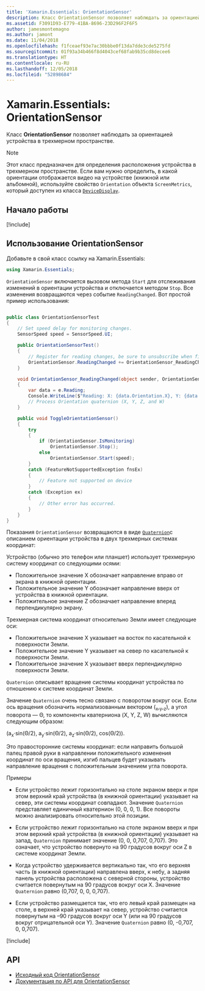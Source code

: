 ```yaml
---
title: 'Xamarin.Essentials: OrientationSensor'
description: Класс OrientationSensor позволяет наблюдать за ориентацией устройства в трехмерном пространстве.
ms.assetid: F3091D93-E779-41BA-8696-23D296F2F6F5
author: jamesmontemagno
ms.author: jamont
ms.date: 11/04/2018
ms.openlocfilehash: f1fceaef93e7ac30bbbe0f13da7dde3cde5275fd
ms.sourcegitcommit: 01f93a34b466f8d4043cef68fab9b35cd8decee6
ms.translationtype: HT
ms.contentlocale: ru-RU
ms.lasthandoff: 12/05/2018
ms.locfileid: "52898684"
---
```

# <a name="xamarinessentials-orientationsensor"></a>Xamarin.Essentials: OrientationSensor

Класс **OrientationSensor** позволяет наблюдать за ориентацией устройства в трехмерном пространстве.

> [!NOTE]
> Этот класс предназначен для определения расположения устройства в трехмерном пространстве. Если вам нужно определить, в какой ориентации отображается видео на устройстве (книжной или альбомной), используйте свойство `Orientation` объекта `ScreenMetrics`, который доступен из класса [`DeviceDisplay`](device-display.md).

## <a name="get-started"></a>Начало работы

[!include[](~/essentials/includes/get-started.md)]

## <a name="using-orientationsensor"></a>Использование OrientationSensor

Добавьте в свой класс ссылку на Xamarin.Essentials:

```csharp
using Xamarin.Essentials;
```

`OrientationSensor` включается вызовом метода `Start` для отслеживания изменений в ориентации устройства и отключается методом `Stop`. Все изменения возвращаются через событие `ReadingChanged`. Вот простой пример использования:

```csharp

public class OrientationSensorTest
{
    // Set speed delay for monitoring changes.
    SensorSpeed speed = SensorSpeed.UI;

    public OrientationSensorTest()
    {
        // Register for reading changes, be sure to unsubscribe when finished
        OrientationSensor.ReadingChanged += OrientationSensor_ReadingChanged;
    }

    void OrientationSensor_ReadingChanged(object sender, OrientationSensorChangedEventArgs e)
    {
        var data = e.Reading;
        Console.WriteLine($"Reading: X: {data.Orientation.X}, Y: {data.Orientation.Y}, Z: {data.Orientation.Z}, W: {data.Orientation.W}");
        // Process Orientation quaternion (X, Y, Z, and W)
    }

    public void ToggleOrientationSensor()
    {
        try
        {
            if (OrientationSensor.IsMonitoring)
                OrientationSensor.Stop();
            else
                OrientationSensor.Start(speed);
        }
        catch (FeatureNotSupportedException fnsEx)
        {
            // Feature not supported on device
        }
        catch (Exception ex)
        {
            // Other error has occurred.
        }
    }
}
```

Показания `OrientationSensor` возвращаются в виде [`Quaternion`](xref:System.Numerics.Quaternion)с описанием ориентации устройства в двух трехмерных системах координат:

Устройство (обычно это телефон или планшет) использует трехмерную систему координат со следующими осями:

- Положительное значение X обозначает направление вправо от экрана в книжной ориентации.
- Положительное значение Y обозначает направление вверх от устройства в книжной ориентации.
- Положительное значение Z обозначает направление вперед перпендикулярно экрану.

Трехмерная система координат относительно Земли имеет следующие оси:

- Положительное значение X указывает на восток по касательной к поверхности Земли.
- Положительное значение Y указывает на север по касательной к поверхности Земли.
- Положительное значение X указывает вверх перпендикулярно поверхности Земли.

`Quaternion` описывает вращение системы координат устройства по отношению к системе координат Земли.

Значение `Quaternion` очень тесно связано с поворотом вокруг оси. Если ось вращения обозначить нормализованным вектором (<sub>x</sub>,<sub>y</sub>,<sub>z</sub>), а угол поворота — Θ, то компоненты кватерниона (X, Y, Z, W) вычисляются следующим образом:

(a<sub>x</sub>·sin(Θ/2), a<sub>y</sub>·sin(Θ/2), a<sub>z</sub>·sin(Θ/2), cos(Θ/2)).

Это правосторонние системы координат: если направить большой палец правой руки в направлении положительного изменения координат по оси вращения, изгиб пальцев будет указывать направление вращения с положительным значением угла поворота.

Примеры

* Если устройство лежит горизонтально на столе экраном вверх и при этом верхний край устройства (в книжной ориентации) указывает на север, эти системы координат совпадают. Значение `Quaternion` представляет единичный кватернион (0, 0, 0, 1). Все повороты можно анализировать относительно этой позиции.

* Если устройство лежит горизонтально на столе экраном вверх и при этом верхний край устройства (в книжной ориентации) указывает на запад, `Quaternion` принимает значение (0, 0, 0,707, 0,707). Это означает, что устройство повернуто на 90 градусов вокруг оси Z в системе координат Земли.

* Когда устройство удерживается вертикально так, что его верхняя часть (в книжной ориентации) направлена вверх, к небу, а задняя панель устройства расположена с северной стороны, устройство считается повернутым на 90 градусов вокруг оси X. Значение `Quaternion` равно (0,707, 0, 0, 0,707).

* Если устройство размещается так, что его левый край размещен на столе, в верхней край указывает на север, устройство считается повернутым на &ndash;90 градусов вокруг оси Y (или на 90 градусов вокруг отрицательной оси Y). Значение `Quaternion` равно (0, -0,707, 0, 0,707).

[!include[](~/essentials/includes/sensor-speed.md)]

## <a name="api"></a>API

- [Исходный код OrientationSensor](https://github.com/xamarin/Essentials/tree/master/Xamarin.Essentials/OrientationSensor)
- [Документация по API для OrientationSensor](xref:Xamarin.Essentials.OrientationSensor)

